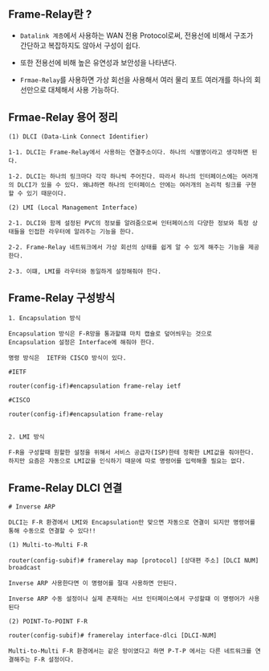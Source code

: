 ## Frame-Relay란 ?


* `Datalink 계층`에서 사용하는 WAN 전용 Protocol로써, 전용선에 비해서 구조가 간단하고 복잡하지도 않아서 구성이 쉽다. 

* 또한 전용선에 비해 높은 유연성과 보안성을 나타낸다.

* `Frmae-Relay`를 사용하면 가상 회선을 사용해서 여러 물리 포트 여러개를 하나의 회선만으로 대체해서 사용 가능하다. 

## Frmae-Relay 용어 정리

    (1) DLCI (Data-Link Connect Identifier)
    
    1-1. DLCI는 Frame-Relay에서 사용하는 연결주소이다. 하나의 식별명이라고 생각하면 된다.

    1-2. DLCI는 하나의 링크마다 각각 하나씩 주어진다. 따라서 하나의 인터페이스에는 여러개의 DLCI가 있을 수 있다. 왜냐하면 하나의 인터페이스 안에는 여러개의 논리적 링크를 구현할 수 있기 때문이다. 

    (2) LMI (Local Management Interface)

    2-1. DLCI와 함께 설정된 PVC의 정보를 알려줌으로써 인터페이스의 다양한 정보와 특정 상태들을 인접한 라우터에 알려주는 기능을 한다.

    2-2. Frame-Relay 네트워크에서 가상 회선의 상태를 쉽게 알 수 있게 해주는 기능을 제공한다.

    2-3. 이떄, LMI를 라우터와 동일하게 설정해줘야 한다.

## Frame-Relay 구성방식

    1. Encapsulation 방식

    Encapsulation 방식은 F-R망을 통과할떄 마치 캡슐로 덮어씌우는 것으로 Encapsulation 설정은 Interface에 해줘야 한다.

    명령 방식은  IETF와 CISCO 방식이 있다.

    #IETF

    router(config-if)#encapsulation frame-relay ietf

    #CISCO

    router(config-if)#encapsulation frame-relay


    2. LMI 방식

    F-R을 구성할때 원할한 설정을 위해서 서비스 공급자(ISP)한테 정확한 LMI값을 줘야한다. 하지만 요즘은 자동으로 LMI값을 인식하기 때문에 따로 명령어를 입력해줄 필요는 없다.


## Frame-Relay DLCI 연결

    # Inverse ARP
    
    DLCI는 F-R 환경에서 LMI와 Encapsulation만 맞으면 자동으로 연결이 되지만 명령어를 통해 수동으로 연결할 수 있다!!

    (1) Multi-to-Multi F-R

    router(config-subif)# framerelay map [protocol] [상대편 주소] [DLCI NUM] broadcast

    Inverse ARP 사용한다면 이 명령어를 절대 사용하면 안된다. 

    Inverse ARP 수동 설정이나 실제 존재하는 서브 인터페이스에서 구성할떄 이 명령어가 사용된다

    (2) POINT-To-POINT F-R

    router(config-subif)# framerelay interface-dlci [DLCI-NUM]

    Multi-to-Multi F-R 환경에서는 같은 망이였다고 하면 P-T-P 에서는 다른 네트워크를 연결해주는 F-R 설정이다.


